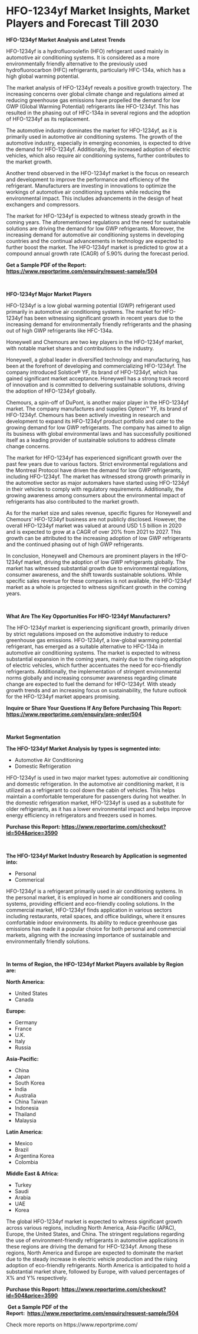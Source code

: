 <p><h1>HFO-1234yf Market Insights, Market Players and Forecast Till 2030</h1></p><p><strong>HFO-1234yf Market Analysis and Latest Trends</strong></p>
<p><p>HFO-1234yf is a hydrofluoroolefin (HFO) refrigerant used mainly in automotive air conditioning systems. It is considered as a more environmentally friendly alternative to the previously used hydrofluorocarbon (HFC) refrigerants, particularly HFC-134a, which has a high global warming potential.</p><p>The market analysis of HFO-1234yf reveals a positive growth trajectory. The increasing concerns over global climate change and regulations aimed at reducing greenhouse gas emissions have propelled the demand for low GWP (Global Warming Potential) refrigerants like HFO-1234yf. This has resulted in the phasing out of HFC-134a in several regions and the adoption of HFO-1234yf as its replacement.</p><p>The automotive industry dominates the market for HFO-1234yf, as it is primarily used in automotive air conditioning systems. The growth of the automotive industry, especially in emerging economies, is expected to drive the demand for HFO-1234yf. Additionally, the increased adoption of electric vehicles, which also require air conditioning systems, further contributes to the market growth.</p><p>Another trend observed in the HFO-1234yf market is the focus on research and development to improve the performance and efficiency of the refrigerant. Manufacturers are investing in innovations to optimize the workings of automotive air conditioning systems while reducing the environmental impact. This includes advancements in the design of heat exchangers and compressors.</p><p>The market for HFO-1234yf is expected to witness steady growth in the coming years. The aforementioned regulations and the need for sustainable solutions are driving the demand for low GWP refrigerants. Moreover, the increasing demand for automotive air conditioning systems in developing countries and the continual advancements in technology are expected to further boost the market. The HFO-1234yf market is predicted to grow at a compound annual growth rate (CAGR) of 5.90% during the forecast period.</p></p>
<p><strong>Get a Sample PDF of the Report:&nbsp; <a href="https://www.reportprime.com/enquiry/request-sample/504">https://www.reportprime.com/enquiry/request-sample/504</a></strong></p>
<p>&nbsp;</p>
<p><strong>HFO-1234yf Major Market Players</strong></p>
<p><p>HFO-1234yf is a low global warming potential (GWP) refrigerant used primarily in automotive air conditioning systems. The market for HFO-1234yf has been witnessing significant growth in recent years due to the increasing demand for environmentally friendly refrigerants and the phasing out of high GWP refrigerants like HFC-134a.</p><p>Honeywell and Chemours are two key players in the HFO-1234yf market, with notable market shares and contributions to the industry.</p><p>Honeywell, a global leader in diversified technology and manufacturing, has been at the forefront of developing and commercializing HFO-1234yf. The company introduced Solstice® YF, its brand of HFO-1234yf, which has gained significant market acceptance. Honeywell has a strong track record of innovation and is committed to delivering sustainable solutions, driving the adoption of HFO-1234yf globally.</p><p>Chemours, a spin-off of DuPont, is another major player in the HFO-1234yf market. The company manufactures and supplies Opteon™ YF, its brand of HFO-1234yf. Chemours has been actively investing in research and development to expand its HFO-1234yf product portfolio and cater to the growing demand for low GWP refrigerants. The company has aimed to align its business with global environmental laws and has successfully positioned itself as a leading provider of sustainable solutions to address climate change concerns.</p><p>The market for HFO-1234yf has experienced significant growth over the past few years due to various factors. Strict environmental regulations and the Montreal Protocol have driven the demand for low GWP refrigerants, including HFO-1234yf. The market has witnessed strong growth primarily in the automotive sector as major automakers have started using HFO-1234yf in their vehicles to comply with regulatory requirements. Additionally, the growing awareness among consumers about the environmental impact of refrigerants has also contributed to the market growth.</p><p>As for the market size and sales revenue, specific figures for Honeywell and Chemours' HFO-1234yf business are not publicly disclosed. However, the overall HFO-1234yf market was valued at around USD 1.5 billion in 2020 and is expected to grow at a CAGR of over 20% from 2021 to 2027. This growth can be attributed to the increasing adoption of low GWP refrigerants and the continued phasing out of high GWP refrigerants.</p><p>In conclusion, Honeywell and Chemours are prominent players in the HFO-1234yf market, driving the adoption of low GWP refrigerants globally. The market has witnessed substantial growth due to environmental regulations, consumer awareness, and the shift towards sustainable solutions. While specific sales revenue for these companies is not available, the HFO-1234yf market as a whole is projected to witness significant growth in the coming years.</p></p>
<p>&nbsp;</p>
<p><strong>What Are The Key Opportunities For HFO-1234yf Manufacturers?</strong></p>
<p><p>The HFO-1234yf market is experiencing significant growth, primarily driven by strict regulations imposed on the automotive industry to reduce greenhouse gas emissions. HFO-1234yf, a low-global warming potential refrigerant, has emerged as a suitable alternative to HFC-134a in automotive air conditioning systems. The market is expected to witness substantial expansion in the coming years, mainly due to the rising adoption of electric vehicles, which further accentuates the need for eco-friendly refrigerants. Additionally, the implementation of stringent environmental norms globally and increasing consumer awareness regarding climate change are expected to fuel the demand for HFO-1234yf. With steady growth trends and an increasing focus on sustainability, the future outlook for the HFO-1234yf market appears promising.</p></p>
<p><strong>Inquire or Share Your Questions If Any Before Purchasing This Report: <a href="https://www.reportprime.com/enquiry/pre-order/504">https://www.reportprime.com/enquiry/pre-order/504</a></strong></p>
<p>&nbsp;</p>
<p><strong>Market Segmentation</strong></p>
<p><strong>The HFO-1234yf Market Analysis by types is segmented into:</strong></p>
<p><ul><li>Automotive Air Conditioning</li><li>Domestic Refrigeration</li></ul></p>
<p><p>HFO-1234yf is used in two major market types: automotive air conditioning and domestic refrigeration. In the automotive air conditioning market, it is utilized as a refrigerant to cool down the cabin of vehicles. This helps maintain a comfortable temperature for passengers during hot weather. In the domestic refrigeration market, HFO-1234yf is used as a substitute for older refrigerants, as it has a lower environmental impact and helps improve energy efficiency in refrigerators and freezers used in homes.</p></p>
<p><strong>Purchase this Report:&nbsp;<a href="https://www.reportprime.com/checkout?id=504&price=3590">https://www.reportprime.com/checkout?id=504&price=3590</a></strong></p>
<p>&nbsp;</p>
<p><strong>The HFO-1234yf Market Industry Research by Application is segmented into:</strong></p>
<p><ul><li>Personal</li><li>Commerical</li></ul></p>
<p><p>HFO-1234yf is a refrigerant primarily used in air conditioning systems. In the personal market, it is employed in home air conditioners and cooling systems, providing efficient and eco-friendly cooling solutions. In the commercial market, HFO-1234yf finds application in various sectors including restaurants, retail spaces, and office buildings, where it ensures comfortable indoor environments. Its ability to reduce greenhouse gas emissions has made it a popular choice for both personal and commercial markets, aligning with the increasing importance of sustainable and environmentally friendly solutions.</p></p>
<p>&nbsp;</p>
<p><strong>In terms of Region, the HFO-1234yf Market Players available by Region are:</strong></p>
<p>
    <p> <strong> North America: </strong>
        <ul>
            <li>United States</li>
            <li>Canada</li>
        </ul>
        </p> 
    <p> <strong> Europe: </strong>
        <ul>
            <li>Germany</li>
            <li>France</li>
            <li>U.K.</li>
            <li>Italy</li>
            <li>Russia</li>
        </ul>
        </p> 
    <p> <strong> Asia-Pacific: </strong>
        <ul>
            <li>China</li>
            <li>Japan</li>
            <li>South Korea</li>
            <li>India</li>
            <li>Australia</li>
            <li>China Taiwan</li>
            <li>Indonesia</li>
            <li>Thailand</li>
            <li>Malaysia</li>
        </ul>
        </p> 
    <p> <strong> Latin America: </strong>
        <ul>
            <li>Mexico</li>
            <li>Brazil</li>
            <li>Argentina Korea</li>
            <li>Colombia</li>
        </ul>
        </p> 
    <p> <strong> Middle East & Africa: </strong>
        <ul>
            <li>Turkey</li>
            <li>Saudi</li>
            <li>Arabia</li>
            <li>UAE</li>
            <li>Korea</li>
        </ul>
    </p>
    </p>
<p><p>The global HFO-1234yf market is expected to witness significant growth across various regions, including North America, Asia-Pacific (APAC), Europe, the United States, and China. The stringent regulations regarding the use of environment-friendly refrigerants in automotive applications in these regions are driving the demand for HFO-1234yf. Among these regions, North America and Europe are expected to dominate the market due to the steady increase in electric vehicle production and the rising adoption of eco-friendly refrigerants. North America is anticipated to hold a substantial market share, followed by Europe, with valued percentages of X% and Y% respectively.</p></p>
<p><strong>Purchase this Report: <a href="https://www.reportprime.com/checkout?id=504&price=3590">https://www.reportprime.com/checkout?id=504&price=3590</a></strong></p>
<p>&nbsp;<strong>Get a Sample PDF of the Report:&nbsp;&nbsp;<a href="https://www.reportprime.com/enquiry/request-sample/504">https://www.reportprime.com/enquiry/request-sample/504</a></strong></p>
<p><strong></strong></p>
<p>Check more reports on https://www.reportprime.com/</p>